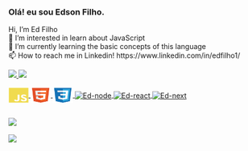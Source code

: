 ### Olá! eu sou Edson Filho.

<p>  Hi, I’m Ed Filho <br />
👀 I’m interested in learn about JavaScript <br />
🌱 I’m currently learning the basic concepts of this language <br />
📫 How to reach me in Linkedin! https://www.linkedin.com/in/edfilho1/
</p>

<div>
  <a href="https://github.com/eddmgs">
  <img height="150em" src="https://github-readme-stats.vercel.app/api?username=eddmgs&show_icons=true&theme=dark&include_all_commits=true&count_private=true"/>
  <img height="150em" src="https://github-readme-stats.vercel.app/api/top-langs/?username=eddmgs&layout=compact&langs_count=7&theme=dark"/>

</div>
	
	
<div style="display: inline_block"><br>
  <img align="center" alt="Ed-Js" height="30" width="40" src="https://raw.githubusercontent.com/devicons/devicon/master/icons/javascript/javascript-plain.svg">
  <img align="center" alt="Ed-HTML" height="30" width="40" src="https://raw.githubusercontent.com/devicons/devicon/master/icons/html5/html5-original.svg">
  <img align="center" alt="Ed-CSS" height="30" width="40" src="https://raw.githubusercontent.com/devicons/devicon/master/icons/css3/css3-original.svg">
	<img align="center" alt="Ed-node" height="30" width="40" src="https://cdn.jsdelivr.net/gh/devicons/devicon/icons/nodejs/nodejs-original.svg" >
	<img align="center" alt= "Ed-react" height="30" width="40" src="https://cdn.jsdelivr.net/gh/devicons/devicon/icons/react/react-original.svg" > 
	<img align="center" alt= "Ed-next" height="30" width="40" src="https://cdn.jsdelivr.net/gh/devicons/devicon/icons/nextjs/nextjs-original.svg">
</div>
	
##

	
<div> 
	
  <a href="https://www.instagram.com/eddmgs/" target="_blank"><img src="https://img.shields.io/badge/-Instagram-%23E4405F?style=for-the-badge&logo=instagram&logoColor=white" target="_blank"></a>

  <a href="https://www.linkedin.com/feed/" target="_blank"><img src="https://img.shields.io/badge/-LinkedIn-%230077B5?style=for-the-badge&logo=linkedin&logoColor=white" target="_blank"></a> 
	
	

